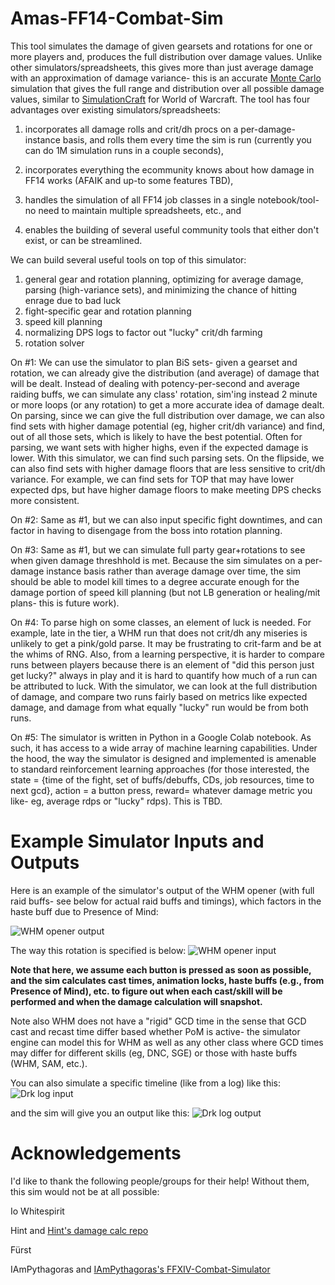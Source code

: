 # Amas-FF14-Combat-Sim

This tool simulates the damage of given gearsets and rotations for one or more players and, produces the full distribution over damage values. Unlike other simulators/spreadsheets, this gives more than just average damage with an approximation of damage variance- this is an accurate [Monte Carlo](https://en.wikipedia.org/wiki/Monte_Carlo_method) simulation that gives the full range and distribution over all possible damage values, similar to [SimulationCraft](https://www.simulationcraft.org/) for World of Warcraft.  The tool has four advantages over existing simulators/spreadsheets:

1) incorporates all damage rolls and crit/dh procs on a per-damage-instance basis, and rolls them every time the sim is run (currently you can do 1M simulation runs in a couple seconds),

2) incorporates everything the ecommunity knows about how damage in FF14 works (AFAIK and up-to some features TBD),

3) handles the simulation of all FF14 job classes in a single notebook/tool- no need to maintain multiple spreadsheets, etc., and

4) enables the building of several useful community tools that either don't exist, or can be streamlined.

We can build several useful tools on top of this simulator:

1) general gear and rotation planning, optimizing for average damage, parsing (high-variance sets), and minimizing the chance of hitting enrage due to bad luck
2) fight-specific gear and rotation planning
3) speed kill planning
4) normalizing DPS logs to factor out "lucky" crit/dh farming
5) rotation solver

On #1:
We can use the simulator to plan BiS sets- given a gearset and rotation, we can already give the distribution (and average) of damage that will be dealt. Instead of dealing with potency-per-second and average raiding buffs, we can simulate any class' rotation, sim'ing instead 2 minute or more loops (or any rotation) to get a more accurate idea of damage dealt.
On parsing, since we can give the full distribution over damage, we can also find sets with higher damage potential (eg, higher crit/dh variance) and find, out of all those sets, which is likely to have the best potential. Often for parsing, we want sets with higher highs, even if the expected damage is lower. With this simulator, we can find such parsing sets.
On the flipside, we can also find sets with higher damage floors that are less sensitive to crit/dh variance. For example, we can find sets for TOP that may have lower expected dps, but have higher damage floors to make meeting DPS checks more consistent.

On #2:
Same as #1, but we can also input specific fight downtimes, and can factor in having to disengage from the boss into rotation planning.

On #3:
Same as #1, but we can simulate full party gear+rotations to see when given damage threshhold is met. Because the sim simulates on a per-damage instance basis rather than average damage over time, the sim should be able to model kill times to a degree accurate enough for the damage portion of speed kill planning (but not LB generation or healing/mit plans- this is future work).

On #4:
To parse high on some classes, an element of luck is needed. For example, late in the tier, a WHM run that does not crit/dh any miseries is unlikely to get a pink/gold parse. It may be frustrating to crit-farm and be at the whims of RNG. Also, from a learning perspective, it is harder to compare runs between players because there is an element of "did this person just get lucky?" always in play and it is hard to quantify how much of a run can be attributed to luck. With the simulator, we can look at the full distribution of damage, and compare two runs fairly based on metrics like expected damage, and damage from what equally "lucky" run would be from both runs.

On #5:
The simulator is written in Python in a Google Colab notebook. As such, it has access to a wide array of machine learning capabilities. Under the hood, the way the simulator is designed and implemented is amenable to standard reinforcement learning approaches (for those interested, the state = {time of the fight, set of buffs/debuffs, CDs, job resources, time to next gcd}, action = a button press, reward= whatever damage metric you like- eg, average rdps or "lucky" rdps). This is TBD.


# Example Simulator Inputs and Outputs

Here is an example of the simulator's output of the WHM opener (with full raid buffs- see below for actual raid buffs and timings), which factors in the haste buff due to Presence of Mind:

![WHM opener output](https://github.com/Amarantine-xiv/Another-FF14-Combat-Sim/blob/main/ff14_sim_pics/whm_pom_result.png?raw=true)

The way this rotation is specified is below:
![WHM opener input](https://github.com/Amarantine-xiv/Another-FF14-Combat-Sim/blob/main/ff14_sim_pics/whm_pom2.png?raw=true)

**Note that here, we assume each button is pressed as soon as possible, and the sim calculates cast times, animation locks, haste buffs (e.g., from Presence of Mind), etc. to figure out when each cast/skill will be performed and when the damage calculation will snapshot.**

Note also WHM does not have a "rigid" GCD time in the sense that GCD cast and recast time differ based whether PoM is active- the simulator engine can model this for WHM as well as any other class where GCD times may differ for different skills (eg, DNC, SGE) or those with haste buffs (WHM, SAM, etc.).

You can also simulate a specific timeline (like from a log) like this:
![Drk log input](https://github.com/Amarantine-xiv/Another-FF14-Combat-Sim/blob/main/ff14_sim_pics/drk_rotation.png?raw=true)

and the sim will give you an output like this:
![Drk log output](https://github.com/Amarantine-xiv/Another-FF14-Combat-Sim/blob/main/ff14_sim_pics/drk_rotation_result.png?raw=true)

# Acknowledgements
I'd like to thank the following people/groups for their help! Without them, this sim would not be at all possible:

Io Whitespirit

Hint and [Hint's damage calc repo](https://github.com/hintxiv/reassemble)

Fürst

IAmPythagoras and [IAmPythagoras's FFXIV-Combat-Simulator](https://github.com/IAmPythagoras/FFXIV-Combat-Simulator)
